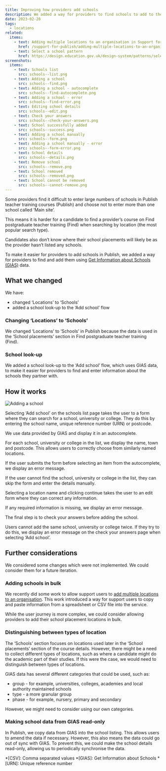 ```yaml
---
title: Improving how providers add schools
description: We added a way for providers to find schools to add to their account using Get Information about Schools (GIAS) data
date: 2023-02-20
tags:
  - locations
related:
  items:
    - text: Adding multiple locations to an organisation in Support for Publish
      href: /support-for-publish/adding-multiple-locations-to-an-organisation/
    - text: Select a school pattern
      href: https://design.education.gov.uk/design-system/patterns/select-a-school
screenshots:
  items:
    - text: Schools list
      src: schools--list.png
    - text: Adding a school
      src: schools--find.png
    - text: Adding a school - autocomplete
      src: schools--find-autocomplete.png
    - text: Adding a school - error
      src: schools--find-error.png
    - text: Editing school details
      src: schools--edit.png
    - text: Check your answers
      src: schools--check-your-answers.png
    - text: School successfully added
      src: schools--success.png
    - text: Adding a school manually
      src: schools--form.png
    - text: Adding a school manually - error
      src: schools--form-error.png
    - text: School details
      src: schools--details.png
    - text: Remove school
      src: schools--remove.png
    - text: School removed
      src: schools--removed.png
    - text: School cannot be removed
      src: schools--cannot-remove.png
---
```


Some providers find it difficult to enter large numbers of schools in Publish teacher training courses (Publish) and choose not to enter more than one school called ‘Main site’.

This means it is harder for a candidate to find a provider’s course on Find postgraduate teacher training (Find) when searching by location (the most popular search type).

Candidates also don’t know where their school placements will likely be as the provider hasn’t listed any schools.

To make it easier for providers to add schools in Publish, we added a way for providers to find and add them using [Get Information about Schools (GIAS)](https://www.get-information-schools.service.gov.uk/) data.

## What we changed

We have:

- changed ‘Locations’ to ‘Schools’
- added a school look-up to the ‘Add school’ flow

### Changing ‘Locations’ to ‘Schools’

We changed ‘Locations’ to ‘Schools’ in Publish because the data is used in the ‘School placements’ section in Find postgraduate teacher training (Find).

### School look-up

We added a school look-up to the ‘Add school’ flow, which uses GIAS data, to make it easier for providers to find and enter information about the schools they partner with.

## How it works

![Adding a school](adding-schools-flow.png "Adding a school flow")

Selecting ‘Add school’ on the schools list page takes the user to a form where they can search for a school, university or college. They do this by entering the school name, unique reference number (URN) or postcode.

We use data provided by GIAS and display it in an autocomplete.

For each school, university or college in the list, we display the name, town and postcode. This allows users to correctly choose from similarly named locations.

If the user submits the form before selecting an item from the autocomplete, we display an error message.

If the user cannot find the school, university or college in the list, they can skip the form and enter the details manually.

Selecting a location name and clicking continue takes the user to an edit form where they can correct any information.

If any required information is missing, we display an error message.

The final step is to check your answers before adding the school.

Users cannot add the same school, university or college twice. If they try to do this, we display an error message on the check your answers page when selecting ‘Add school’.

## Further considerations

We considered some changes which were not implemented. We could consider them for a future iteration.

### Adding schools in bulk

We recently did some work to allow support users to [add multiple locations to an organisation](/support-for-publish/adding-multiple-locations-to-an-organisation/). This work introduced a way for support users to copy and paste information from a spreadsheet or CSV file into the service.

While the user journey is more complex, we could consider allowing providers to add their school placement locations in bulk.

### Distinguishing between types of location

The ‘Schools’ section focuses on locations used later in the ‘School placements’ section of the course details. However, there might be a need to collect different types of locations, such as where a candidate might do the academic part of their studies. If this were the case, we would need to distinguish between types of locations.

GIAS data has several different categories that could be used, such as:

- group - for example, universities, colleges, academies and local authority maintained schools
- type - a more granular group
- phase - for example, nursery, primary and secondary

However, we might need to consider using our own categories.

### Making school data from GIAS read-only

In Publish, we copy data from GIAS into the school listing. This allows users to amend the data if necessary. However, this also means the data could go out of sync with GIAS. To prevent this, we could make the school details read-only, allowing us to periodically synchronise the data.

*[CSV]: Comma separated values
*[GIAS]: Get Information about Schools
*[URN]: Unique reference number
